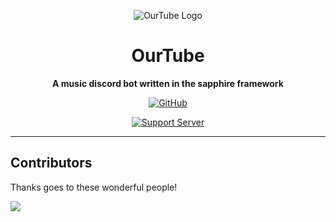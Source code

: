 <div align="center">

![OurTube Logo](https://github.com/PixelPizza/OurTube/assets/60853956/ee9084b8-69d3-4fd9-a6b4-5732d166738a)

# OurTube

**A music discord bot written in the sapphire framework**

[![GitHub](https://img.shields.io/github/license/pixelpizza/ourtube)](https://github.com/pixelpizza/ourtube/blob/main/LICENSE.md)

[![Support Server](https://discord.com/api/guilds/863878432697614337/embed.png?style=banner2)](https://discord.gg/T7ypQz2zmv)

</div>

---

## Contributors

Thanks goes to these wonderful people!

<a href="https://github.com/PixelPizza/OurTube/graphs/contributors">
  <img src="https://contrib.rocks/image?repo=PixelPizza/OurTube" />
</a>

